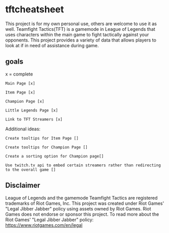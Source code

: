 # tftcheatsheet

This project is for my own personal use, others are welcome to use it as well. Teamfight Tactics(TFT) is a gamemode in League of
Legends that uses characters within the main game to fight tactically against your opponents. This project provides a variety of data that
allows players to look at if in need of assistance during game.

## goals

x = complete

```
Main Page [x]

Item Page [x]

Champion Page [x]

Little Legends Page [x]

Link to TFT Streamers [x]
```
Additional ideas:
```
Create tooltips for Item Page []

Create tooltips for Champion Page []

Create a sorting option for Champion page[]

Use twitch.tv api to embed certain streamers rather than redirecting to the overall game []
```

## Disclaimer

League of Legends and the gamemode Teamfight Tactics are registered trademarks of Riot Games, Inc. This project was created under Riot Games' "Legal Jibber Jabber" policy using assets owned by Riot Games.  Riot Games does not endorse or sponsor this project. To read more about the Riot Games' "Legal Jibber Jabber" policy: https://www.riotgames.com/en/legal
